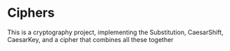 # Ciphers
This is a cryptography project, implementing the Substitution, CaesarShift, CaesarKey, and a cipher that combines all these together
